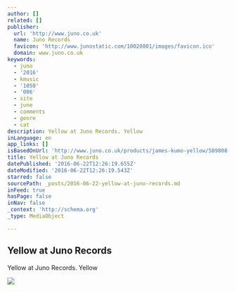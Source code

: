 ```yaml
---
author: []
related: []
publisher:
  url: 'http://www.juno.co.uk'
  name: Juno Records
  favicon: 'http://www.junostatic.com/10020801/images/favicon.ico'
  domain: www.juno.co.uk
keywords:
  - juno
  - '2016'
  - kmusic
  - '1050'
  - '006'
  - site
  - june
  - comments
  - genre
  - cat
description: Yellow at Juno Records. Yellow
inLanguage: en
app_links: []
isBasedOnUrl: 'http://www.juno.co.uk/products/james-kumo-yellow/589808-01/'
title: Yellow at Juno Records
datePublished: '2016-06-22T12:26:19.655Z'
dateModified: '2016-06-22T12:26:19.543Z'
starred: false
sourcePath: _posts/2016-06-22-yellow-at-juno-records.md
inFeed: true
hasPage: false
inNav: false
_context: 'http://schema.org'
_type: MediaObject

---
```

<article style=""><h1>Yellow at Juno Records</h1><p>Yellow at Juno Records. Yellow</p><img src="http://images.junostatic.com/full/CS589808-01A-BIG.jpg" /></article>
